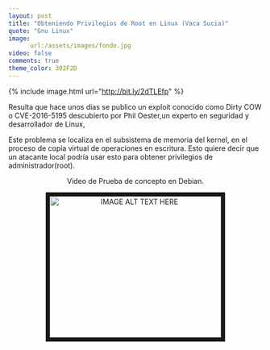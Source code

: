```yaml
---
layout: post
title: "Obteniendo Privilegios de Root en Linux (Vaca Sucia)"
quote: "Gnu Linux"
image:
      url:/assets/images/fondo.jpg
video: false
comments: true
theme_color: 302F2D
---
```


{% include image.html url="http://bit.ly/2dTLEfp" %}

Resulta que hace unos dias se publico un exploit conocido como Dirty COW o CVE-2016-5195 descubierto por Phil Oester,un experto en 
seguridad y desarrollador de Linux,

Este problema se localiza en el subsistema de memoria del kernel, en el proceso de copia virtual de operaciones en escritura. 
Esto quiere decir que un atacante local podría usar esto para obtener privilegios de administrador(root).

<center>
Video de Prueba de concepto en Debian.

<a href="https://youtu.be/VyVXXsj2-v0" 
target="_blank"><img src="http://bit.ly/2e68GmL" 
alt="IMAGE ALT TEXT HERE" width="340" height="280" border="8" /></a> </center>

 
